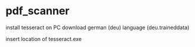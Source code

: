 # pdf_scanner

install tesseract on PC
download german (deu) language (deu.traineddata)

insert location of tesseract.exe